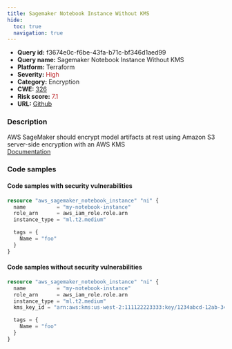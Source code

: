 ```yaml
---
title: Sagemaker Notebook Instance Without KMS
hide:
  toc: true
  navigation: true
---
```


<style>
  .highlight .hll {
    background-color: #ff171742;
  }
  .md-content {
    max-width: 1100px;
    margin: 0 auto;
  }
</style>

-   **Query id:** f3674e0c-f6be-43fa-b71c-bf346d1aed99
-   **Query name:** Sagemaker Notebook Instance Without KMS
-   **Platform:** Terraform
-   **Severity:** <span style="color:#bb2124">High</span>
-   **Category:** Encryption
-   **CWE:** <a href="https://cwe.mitre.org/data/definitions/326.html" onclick="newWindowOpenerSafe(event, 'https://cwe.mitre.org/data/definitions/326.html')">326</a>
-   **Risk score:** <span style="color:#bb2124">7.1</span>
-   **URL:** [Github](https://github.com/Checkmarx/kics/tree/master/assets/queries/terraform/aws/sagemaker_notebook_instance_without_kms)

### Description
AWS SageMaker should encrypt model artifacts at rest using Amazon S3 server-side encryption with an AWS KMS<br>
[Documentation](https://registry.terraform.io/providers/hashicorp/aws/latest/docs/resources/sagemaker_notebook_instance#kms_key_id)

### Code samples
#### Code samples with security vulnerabilities
```tf title="Positive test num. 1 - tf file" hl_lines="1"
resource "aws_sagemaker_notebook_instance" "ni" {
  name          = "my-notebook-instance"
  role_arn      = aws_iam_role.role.arn
  instance_type = "ml.t2.medium"

  tags = {
    Name = "foo"
  }
}

```


#### Code samples without security vulnerabilities
```tf title="Negative test num. 1 - tf file"
resource "aws_sagemaker_notebook_instance" "ni" {
  name          = "my-notebook-instance"
  role_arn      = aws_iam_role.role.arn
  instance_type = "ml.t2.medium"
  kms_key_id = "arn:aws:kms:us-west-2:111122223333:key/1234abcd-12ab-34cd-56ef-1234567890ab"

  tags = {
    Name = "foo"
  }
}

```


